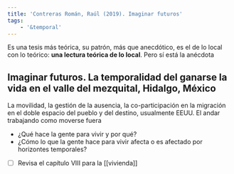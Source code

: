 ```yaml
---
title: 'Contreras Román, Raúl (2019). Imaginar futuros'
tags:
    - '&temporal'
---
```

Es una tesis más teórica, su patrón, más que anecdótico, es el de lo local con lo teórico: **una lectura teórica de lo local**. Pero sí está la anécdota

## Imaginar futuros. La temporalidad del ganarse la vida en el valle del mezquital, Hidalgo, México

La movilidad, la gestión de la ausencia, la co-participación en la migración en el doble espacio del pueblo y del destino, usualmente EEUU. El andar trabajando como moverse fuera

- ¿Qué hace la gente para vivir y por qué?
- ¿Cómo lo que la gente hace para vivir afecta o es afectado por horizontes temporales?

- [ ] Revisa el capítulo VIII para la [[vivienda]]
